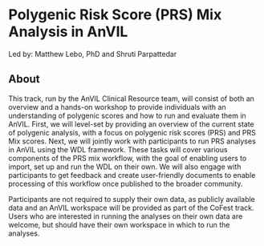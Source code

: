 

# Polygenic Risk Score (PRS) Mix Analysis in AnVIL

Led by: Matthew Lebo, PhD and Shruti Parpattedar


## About

This track, run by the AnVIL Clinical Resource team, will consist of both an overview and a hands-on workshop to provide individuals with an understanding of polygenic scores and how to run and evaluate them in AnVIL. First, we will level-set by providing an overview of the current state of polygenic analysis, with a focus on polygenic risk scores (PRS) and PRS Mix scores. Next, we will jointly work with participants to run PRS analyses in AnVIL using the WDL framework. These tasks will cover various components of the PRS mix workflow, with the goal of enabling users to import, set up and run the WDL on their own. We will also engage with participants to get feedback and create user-friendly documents to enable processing of this workflow once published to the broader community. 

Participants are not required to supply their own data, as publicly available data and an AnVIL workspace will be provided as part of the CoFest track. Users who are interested in running the analyses on their own data are welcome, but should have their own workspace in which to run the analyses.
